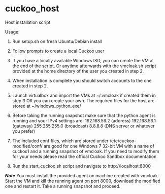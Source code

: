 # cuckoo_host
Host installation script

Usage:

1) Run setup.sh on fresh Ubuntu/Debian install

2) Follow prompts to create a local Cuckoo user

3) If you have a locally available Windows ISO, you can create the VM at the end of the script. Or anytime afterwards with the vmcloak.sh script provided at the home directory of the user you created in step 2.

4) When installation is complete you should switch accounts to the one created in step 2.

5) Launch virtualbox and import the VMs at ~/.vmcloak if created them in step 3 OR you can create your own. The required files for the host are stored at ~/windows_python_exe/

6) Before taking the running snapshot make sure that the python agent is running and your IPv4 settings are: 192.168.56.2 (address) 192.168.56.1 (gateway) 255.255.255.0 (broadcast) 8.8.8.8 (DNS server or whatever you prefer)

7) The included conf files, which are stored under /etc/cuckoo-modified/conf/ are good for one Windows 7 32-bit VM with a name of cuckoo1 and a running snapshot of vmcloak. If you need to modify them for your needs please read the offical Cuckoo Sandbox documentation.

8) Run the start_cuckoo.sh script and navigate to http://localhost:8000 

***Note***
You must install the provided agent on machine created with vmcloak. Start the VM and kill the running agent on port 8000, download the modified one and restart it. Take a running snapshot and proceed.
